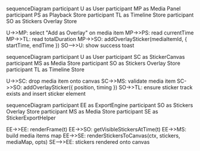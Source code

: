 sequenceDiagram
  participant U as User
  participant MP as Media Panel
  participant PS as Playback Store
  participant TL as Timeline Store
  participant SO as Stickers Overlay Store

  U->>MP: select "Add as Overlay" on media item
  MP->>PS: read currentTime
  MP->>TL: read totalDuration
  MP->>SO: addOverlaySticker(mediaItemId, { startTime, endTime })
  SO-->>U: show success toast

sequenceDiagram
  participant U as User
  participant SC as StickerCanvas
  participant MS as Media Store
  participant SO as Stickers Overlay Store
  participant TL as Timeline Store

  U->>SC: drop media item onto canvas
  SC->>MS: validate media item
  SC->>SO: addOverlaySticker({ position, timing })
  SO->>TL: ensure sticker track exists and insert sticker element

sequenceDiagram
  participant EE as ExportEngine
  participant SO as Stickers Overlay Store
  participant MS as Media Store
  participant SE as StickerExportHelper

  EE->>EE: renderFrame(t)
  EE->>SO: getVisibleStickersAtTime(t)
  EE->>MS: build media items map
  EE->>SE: renderStickersToCanvas(ctx, stickers, mediaMap, opts)
  SE-->>EE: stickers rendered onto canvas
